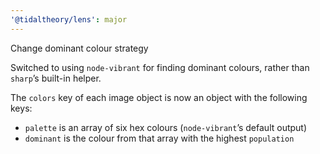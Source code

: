 ```yaml
---
'@tidaltheory/lens': major
---
```


Change dominant colour strategy

Switched to using `node-vibrant` for finding dominant colours, rather than `sharp`’s built-in helper.

The `colors` key of each image object is now an object with the following keys:

-   `palette` is an array of six hex colours (`node-vibrant`’s default output)
-   `dominant` is the colour from that array with the highest `population`
